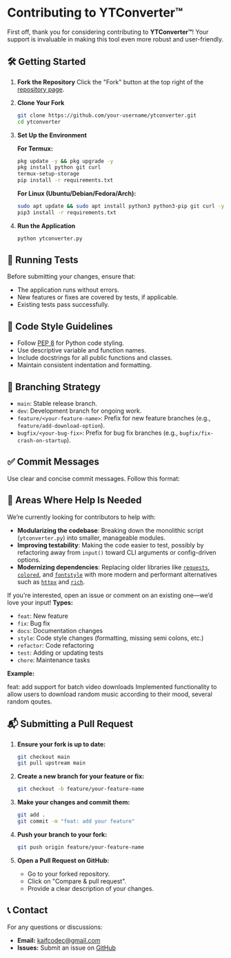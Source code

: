 # Contributing to YTConverter™

First off, thank you for considering contributing to **YTConverter™**! Your support is invaluable in making this tool even more robust and user-friendly.

## 🛠️ Getting Started

1.  **Fork the Repository** Click the "Fork" button at the top right of the [repository page](https://github.com/kaifcodec/ytconverter).

2.  **Clone Your Fork**
    ```bash
    git clone https://github.com/your-username/ytconverter.git
    cd ytconverter
    ```

3.  **Set Up the Environment**

    **For Termux:**

    ```bash
    pkg update -y && pkg upgrade -y
    pkg install python git curl
    termux-setup-storage
    pip install -r requirements.txt
    ```

    **For Linux (Ubuntu/Debian/Fedora/Arch):**

    ```bash
    sudo apt update && sudo apt install python3 python3-pip git curl -y
    pip3 install -r requirements.txt
    ```

4.  **Run the Application**

    ```bash
    python ytconverter.py
    ```

## 🧪 Running Tests

Before submitting your changes, ensure that:

* The application runs without errors.
* New features or fixes are covered by tests, if applicable.
* Existing tests pass successfully.

## 📄 Code Style Guidelines

* Follow [PEP 8](https://peps.python.org/pep-0008/) for Python code styling.
* Use descriptive variable and function names.
* Include docstrings for all public functions and classes.
* Maintain consistent indentation and formatting.

## 🔀 Branching Strategy

* `main`: Stable release branch.
* `dev`: Development branch for ongoing work.
* `feature/<your-feature-name>`: Prefix for new feature branches (e.g., `feature/add-download-option`).
* `bugfix/<your-bug-fix>`: Prefix for bug fix branches (e.g., `bugfix/fix-crash-on-startup`).

## ✅ Commit Messages


Use clear and concise commit messages. Follow this format:

## 🚧 Areas Where Help Is Needed

We’re currently looking for contributors to help with:

- **Modularizing the codebase**: Breaking down the monolithic script (`ytconverter.py`) into smaller, manageable modules.
- **Improving testability**: Making the code easier to test, possibly by refactoring away from `input()` toward CLI arguments or config-driven options.
- **Modernizing dependencies**: Replacing older libraries like [`requests`](https://pypi.org/project/requests/), [`colored`](https://pypi.org/project/colored/), and [`fontstyle`](https://pypi.org/project/fontstyle/) with more modern and performant alternatives such as [`httpx`](https://pypi.org/project/httpx/) and [`rich`](https://pypi.org/project/rich/).

If you're interested, open an issue or comment on an existing one—we’d love your input!
**Types:**

* `feat`: New feature
* `fix`: Bug fix
* `docs`: Documentation changes
* `style`: Code style changes (formatting, missing semi colons, etc.)
* `refactor`: Code refactoring
* `test`: Adding or updating tests
* `chore`: Maintenance tasks


**Example:**


feat: add support for batch video downloads
Implemented functionality to allow users to download random music according to their mood, several random qoutes.

## 📬 Submitting a Pull Request

1.  **Ensure your fork is up to date:**

    ```bash
    git checkout main
    git pull upstream main
    ```

2.  **Create a new branch for your feature or fix:**

    ```bash
    git checkout -b feature/your-feature-name
    ```

3.  **Make your changes and commit them:**

    ```bash
    git add .
    git commit -m "feat: add your feature"
    ```

4.  **Push your branch to your fork:**

    ```bash
    git push origin feature/your-feature-name
    ```

5.  **Open a Pull Request on GitHub:**

    * Go to your forked repository.
    * Click on "Compare & pull request".
    * Provide a clear description of your changes.

## 📞 Contact

For any questions or discussions:

* **Email:** kaifcodec@gmail.com
* **Issues:** Submit an issue on [GitHub](https://github.com/kaifcodec/ytconverter/issues)

